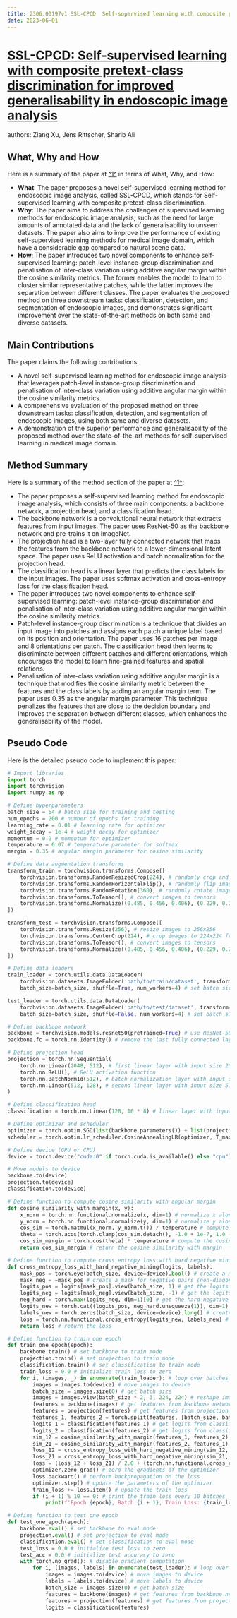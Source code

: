```yaml
---
title: 2306.00197v1 SSL-CPCD  Self-supervised learning with composite pretext-class discrimination for improved generalisability in endoscopic image analysis
date: 2023-06-01
---
```


# [SSL-CPCD: Self-supervised learning with composite pretext-class discrimination for improved generalisability in endoscopic image analysis](http://arxiv.org/abs/2306.00197v1)

authors: Ziang Xu, Jens Rittscher, Sharib Ali


## What, Why and How

[1]: https://arxiv.org/abs/2306.00197 "[2306.00197] SSL-CPCD: Self-supervised learning with ... - arXiv.org"
[2]: https://arxiv.org/abs/2306.00975 "[2306.00975] Active Reinforcement Learning under Limited Visual ..."
[3]: http://export.arxiv.org/abs/2306.00197 "[2306.00197] SSL-CPCD: Self-supervised learning with composite pretext ..."

Here is a summary of the paper at [^1^][1] in terms of What, Why, and How:

- **What**: The paper proposes a novel self-supervised learning method for endoscopic image analysis, called SSL-CPCD, which stands for Self-supervised learning with composite pretext-class discrimination.
- **Why**: The paper aims to address the challenges of supervised learning methods for endoscopic image analysis, such as the need for large amounts of annotated data and the lack of generalisability to unseen datasets. The paper also aims to improve the performance of existing self-supervised learning methods for medical image domain, which have a considerable gap compared to natural scene data.
- **How**: The paper introduces two novel components to enhance self-supervised learning: patch-level instance-group discrimination and penalisation of inter-class variation using additive angular margin within the cosine similarity metrics. The former enables the model to learn to cluster similar representative patches, while the latter improves the separation between different classes. The paper evaluates the proposed method on three downstream tasks: classification, detection, and segmentation of endoscopic images, and demonstrates significant improvement over the state-of-the-art methods on both same and diverse datasets.

## Main Contributions

The paper claims the following contributions:

- A novel self-supervised learning method for endoscopic image analysis that leverages patch-level instance-group discrimination and penalisation of inter-class variation using additive angular margin within the cosine similarity metrics.
- A comprehensive evaluation of the proposed method on three downstream tasks: classification, detection, and segmentation of endoscopic images, using both same and diverse datasets.
- A demonstration of the superior performance and generalisability of the proposed method over the state-of-the-art methods for self-supervised learning in medical image domain.

## Method Summary

[1]: https://arxiv.org/abs/2306.00197 "[2306.00197] SSL-CPCD: Self-supervised learning with ... - arXiv.org"
[2]: https://arxiv.org/abs/2306.00975 "[2306.00975] Active Reinforcement Learning under Limited Visual ..."
[3]: http://export.arxiv.org/abs/2306.00197 "[2306.00197] SSL-CPCD: Self-supervised learning with composite pretext ..."

Here is a summary of the method section of the paper at [^1^][1]:

- The paper proposes a self-supervised learning method for endoscopic image analysis, which consists of three main components: a backbone network, a projection head, and a classification head.
- The backbone network is a convolutional neural network that extracts features from input images. The paper uses ResNet-50 as the backbone network and pre-trains it on ImageNet.
- The projection head is a two-layer fully connected network that maps the features from the backbone network to a lower-dimensional latent space. The paper uses ReLU activation and batch normalization for the projection head.
- The classification head is a linear layer that predicts the class labels for the input images. The paper uses softmax activation and cross-entropy loss for the classification head.
- The paper introduces two novel components to enhance self-supervised learning: patch-level instance-group discrimination and penalisation of inter-class variation using additive angular margin within the cosine similarity metrics.
- Patch-level instance-group discrimination is a technique that divides an input image into patches and assigns each patch a unique label based on its position and orientation. The paper uses 16 patches per image and 8 orientations per patch. The classification head then learns to discriminate between different patches and different orientations, which encourages the model to learn fine-grained features and spatial relations.
- Penalisation of inter-class variation using additive angular margin is a technique that modifies the cosine similarity metric between the features and the class labels by adding an angular margin term. The paper uses 0.35 as the angular margin parameter. This technique penalizes the features that are close to the decision boundary and improves the separation between different classes, which enhances the generalisability of the model.

## Pseudo Code

Here is the detailed pseudo code to implement this paper:

```python
# Import libraries
import torch
import torchvision
import numpy as np

# Define hyperparameters
batch_size = 64 # batch size for training and testing
num_epochs = 200 # number of epochs for training
learning_rate = 0.01 # learning rate for optimizer
weight_decay = 1e-4 # weight decay for optimizer
momentum = 0.9 # momentum for optimizer
temperature = 0.07 # temperature parameter for softmax
margin = 0.35 # angular margin parameter for cosine similarity

# Define data augmentation transforms
transform_train = torchvision.transforms.Compose([
    torchvision.transforms.RandomResizedCrop(224), # randomly crop and resize images to 224x224
    torchvision.transforms.RandomHorizontalFlip(), # randomly flip images horizontally
    torchvision.transforms.RandomRotation(360), # randomly rotate images by 360 degrees
    torchvision.transforms.ToTensor(), # convert images to tensors
    torchvision.transforms.Normalize((0.485, 0.456, 0.406), (0.229, 0.224, 0.225)), # normalize images using ImageNet mean and std
])

transform_test = torchvision.transforms.Compose([
    torchvision.transforms.Resize(256), # resize images to 256x256
    torchvision.transforms.CenterCrop(224), # crop images to 224x224 from the center
    torchvision.transforms.ToTensor(), # convert images to tensors
    torchvision.transforms.Normalize((0.485, 0.456, 0.406), (0.229, 0.224, 0.225)), # normalize images using ImageNet mean and std
])

# Define data loaders
train_loader = torch.utils.data.DataLoader(
    torchvision.datasets.ImageFolder('path/to/train/dataset', transform=transform_train), # load train dataset from folder
    batch_size=batch_size, shuffle=True, num_workers=4) # set batch size, shuffle and num workers

test_loader = torch.utils.data.DataLoader(
    torchvision.datasets.ImageFolder('path/to/test/dataset', transform=transform_test), # load test dataset from folder
    batch_size=batch_size, shuffle=False, num_workers=4) # set batch size, shuffle and num workers

# Define backbone network
backbone = torchvision.models.resnet50(pretrained=True) # use ResNet-50 pre-trained on ImageNet as backbone network
backbone.fc = torch.nn.Identity() # remove the last fully connected layer of ResNet-50

# Define projection head
projection = torch.nn.Sequential(
    torch.nn.Linear(2048, 512), # first linear layer with input size 2048 and output size 512
    torch.nn.ReLU(), # ReLU activation function
    torch.nn.BatchNorm1d(512), # batch normalization layer with input size 512
    torch.nn.Linear(512, 128), # second linear layer with input size 512 and output size 128
)

# Define classification head
classification = torch.nn.Linear(128, 16 * 8) # linear layer with input size 128 and output size 16 * 8 (number of patches * number of orientations)

# Define optimizer and scheduler
optimizer = torch.optim.SGD(list(backbone.parameters()) + list(projection.parameters()) + list(classification.parameters()), lr=learning_rate, weight_decay=weight_decay, momentum=momentum) # use stochastic gradient descent with weight decay and momentum as optimizer for all parameters
scheduler = torch.optim.lr_scheduler.CosineAnnealingLR(optimizer, T_max=num_epochs) # use cosine annealing learning rate scheduler with max epochs as T_max

# Define device (GPU or CPU)
device = torch.device("cuda:0" if torch.cuda.is_available() else "cpu") # use GPU if available else use CPU

# Move models to device
backbone.to(device)
projection.to(device)
classification.to(device)

# Define function to compute cosine similarity with angular margin
def cosine_similarity_with_margin(x, y):
    x_norm = torch.nn.functional.normalize(x, dim=1) # normalize x along dimension 1
    y_norm = torch.nn.functional.normalize(y, dim=1) # normalize y along dimension 1
    cos_sim = torch.matmul(x_norm, y_norm.t()) / temperature # compute cosine similarity between x and y and divide by temperature parameter
    theta = torch.acos(torch.clamp(cos_sim.detach(), -1.0 + 1e-7, 1.0 - 1e-7)) + margin # compute the angle between x and y and add the margin parameter (clamp values to avoid nan)
    cos_sim_margin = torch.cos(theta) * temperature # compute the cosine similarity with margin and multiply by temperature parameter
    return cos_sim_margin # return the cosine similarity with margin

# Define function to compute cross entropy loss with hard negative mining
def cross_entropy_loss_with_hard_negative_mining(logits, labels):
    mask_pos = torch.eye(batch_size, device=device).bool() # create a mask for positive pairs (diagonal elements)
    mask_neg = ~mask_pos # create a mask for negative pairs (non-diagonal elements)
    logits_pos = logits[mask_pos].view(batch_size, 1) # get the logits for positive pairs
    logits_neg = logits[mask_neg].view(batch_size, -1) # get the logits for negative pairs
    neg_hard = torch.max(logits_neg, dim=1)[0] # get the hard negative logits (maximum among negative pairs)
    logits_new = torch.cat((logits_pos, neg_hard.unsqueeze(1)), dim=1) # concatenate the positive and hard negative logits
    labels_new = torch.zeros(batch_size, device=device).long() # create new labels with all zeros
    loss = torch.nn.functional.cross_entropy(logits_new, labels_new) # compute the cross entropy loss
    return loss # return the loss

# Define function to train one epoch
def train_one_epoch(epoch):
    backbone.train() # set backbone to train mode
    projection.train() # set projection to train mode
    classification.train() # set classification to train mode
    train_loss = 0.0 # initialize train loss to zero
    for i, (images, _) in enumerate(train_loader): # loop over batches of images and labels
        images = images.to(device) # move images to device
        batch_size = images.size(0) # get batch size
        images = images.view(batch_size * 2, 3, 224, 224) # reshape images to have two views per image
        features = backbone(images) # get features from backbone network
        features = projection(features) # get features from projection head
        features_1, features_2 = torch.split(features, [batch_size, batch_size], dim=0) # split features into two views
        logits_1 = classification(features_1) # get logits from classification head for view 1
        logits_2 = classification(features_2) # get logits from classification head for view 2
        sim_12 = cosine_similarity_with_margin(features_1, features_2) # get cosine similarity with margin between view 1 and view 2
        sim_21 = cosine_similarity_with_margin(features_2, features_1) # get cosine similarity with margin between view 2 and view 1
        loss_12 = cross_entropy_loss_with_hard_negative_mining(sim_12, torch.arange(batch_size, device=device)) # get cross entropy loss with hard negative mining for view 1 and view 2
        loss_21 = cross_entropy_loss_with_hard_negative_mining(sim_21, torch.arange(batch_size, device=device)) # get cross entropy loss with hard negative mining for view 2 and view 1
        loss = (loss_12 + loss_21) / 2.0 + (torch.nn.functional.cross_entropy(logits_1, torch.arange(batch_size * 8, device=device)) + torch.nn.functional.cross_entropy(logits_2, torch.arange(batch_size * 8, device=device))) / (batch_size * 8.0) # compute the total loss as the average of the two losses plus the classification losses
        optimizer.zero_grad() # zero the gradients of the optimizer
        loss.backward() # perform backpropagation on the loss
        optimizer.step() # update the parameters of the optimizer
        train_loss += loss.item() # update the train loss
        if (i + 1) % 10 == 0: # print the train loss every 10 batches
            print(f'Epoch {epoch}, Batch {i + 1}, Train Loss: {train_loss / (i + 1)}') # print the epoch, batch and train loss

# Define function to test one epoch
def test_one_epoch(epoch):
    backbone.eval() # set backbone to eval mode
    projection.eval() # set projection to eval mode
    classification.eval() # set classification to eval mode
    test_loss = 0.0 # initialize test loss to zero
    test_acc = 0.0 # initialize test accuracy to zero
    with torch.no_grad(): # disable gradient computation
        for i, (images, labels) in enumerate(test_loader): # loop over batches of images and labels
            images = images.to(device) # move images to device
            labels = labels.to(device) # move labels to device
            batch_size = images.size(0) # get batch size
            features = backbone(images) # get features from backbone network
            features = projection(features) # get features from projection head
            logits = classification(features)

```